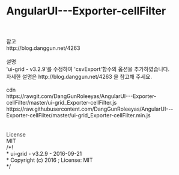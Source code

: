 # AngularUI---Exporter-cellFilter
<br />
<br />
참고<br />
http://blog.danggun.net/4263<br />
<br />
설명<br />
'ui-grid - v3.2.9'를 수정하여 'csvExport'함수의 옵션을 추가하였습니다.<br />
자세한 설명은 http://blog.danggun.net/4263 을 참고해 주세요.<br />
<br />
cdn<br />
https://rawgit.com/DangGunRoleeyas/AngularUI---Exporter-cellFilter/master/ui-grid_Exporter-cellFilter.js<br />
https://raw.githubusercontent.com/DangGunRoleeyas/AngularUI---Exporter-cellFilter/master/ui-grid_Exporter-cellFilter.min.js<br />
<br />
<br />
License<br />
MIT <br />
/*!<br />
 * ui-grid - v3.2.9 - 2016-09-21<br />
 * Copyright (c) 2016 ; License: MIT <br />
 */<br />

